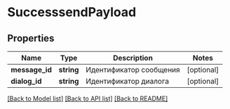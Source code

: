 # SuccesssendPayload

## Properties
Name | Type | Description | Notes
------------ | ------------- | ------------- | -------------
**message_id** | **string** | Идентификатор сообщения | [optional] 
**dialog_id** | **string** | Идентификатор диалога | [optional] 

[[Back to Model list]](../../README.md#documentation-for-models) [[Back to API list]](../../README.md#documentation-for-api-endpoints) [[Back to README]](../../README.md)

